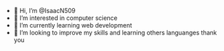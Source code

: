 - 👋 Hi, I’m @IsaacN509
- 👀 I’m interested in computer science
- 🌱 I’m currently learning web development
- 💞️ I’m looking to improve my skills and learning others languanges
thank you

